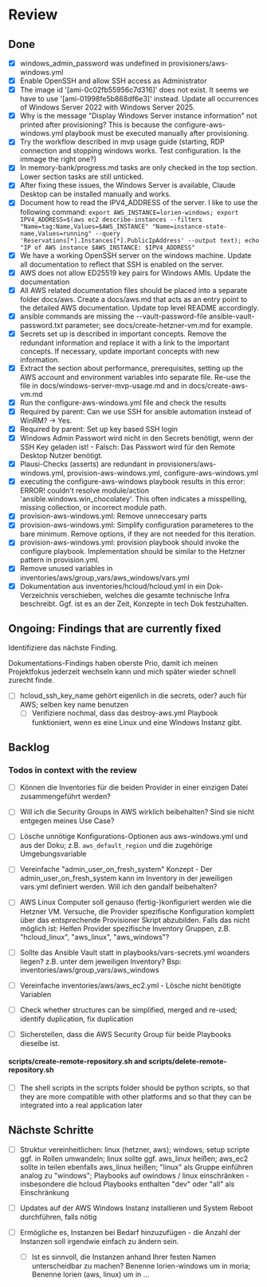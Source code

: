 # Review

## Done

- [x] windows_admin_password was undefined in provisioners/aws-windows.yml
- [x] Enable OpenSSH and allow SSH access as Administrator
- [x] The image id '[ami-0c02fb55956c7d316]' does not exist. It seems we have to use '[ami-01998fe5b868df6e3]' instead. Update all occurrences of Windows Server 2022 with Windows Server 2025.
- [x] Why is the message "Display Windows Server instance information" not printed after provisioning? This is because the configure-aws-windows.yml playbook must be executed manually after provisioning.
- [x] Try the workflow described in mvp usage guide (starting, RDP connection and stopping windows works. Test configuration. Is the immage the right one?)
- [x] In memory-bank/progress.md tasks are only checked in the top section. Lower section tasks are still unticked.
- [x] After fixing these issues, the Windows Server is available, Claude Desktop can be installed manually and works.
- [x] Document how to read the IPV4_ADDRESS of the server. I like to use the following command: `export AWS_INSTANCE=lorien-windows; export IPV4_ADDRESS=$(aws ec2 describe-instances --filters "Name=tag:Name,Values=$AWS_INSTANCE" "Name=instance-state-name,Values=running" --query 'Reservations[*].Instances[*].PublicIpAddress' --output text); echo "IP of AWS instance $AWS_INSTANCE: $IPV4_ADDRESS"`
- [x] We have a working OpenSSH server on the windows machine. Update all documentation to reflect that SSH is enabled on the server.
- [x] AWS does not allow ED25519 key pairs for Windows AMIs. Update the documentation
- [x] All AWS related documentation files should be placed into a separate folder docs/aws. Create a docs/aws.md that acts as an entry point to the detailed AWS documentation. Update top level README accordingly.
- [x] ansible commands are missing the --vault-password-file ansible-vault-password.txt parameter; see docs/create-hetzner-vm.md for example.
- [x] Secrets set up is described in important concepts. Remove the redundant information and replace it with a link to the important concepts. If necessary, update important concepts with new information.
- [x] Extract the section about performance, prerequisites, setting up the AWS account and environment variables into separate file. Re-use the file in docs/windows-server-mvp-usage.md and in docs/create-aws-vm.md
- [x] Run the configure-aws-windows.yml file and check the results
- [x] Required by parent: Can we use SSH for ansible automation instead of WinRM? -> Yes.
- [x] Required by parent: Set up key based SSH login
- [x] Windows Admin Passwort wird nicht in den Secrets benötigt, wenn der SSH Key geladen ist! - Falsch: Das Passwort wird für den Remote Desktop Nutzer benötigt.
- [x] Plausi-Checks (asserts) are redundant in provisioners/aws-windows.yml, provision-aws-windows.yml, configure-aws-windows.yml
- [x] executing the configure-aws-windows playbook results in this error: ERROR! couldn't resolve module/action 'ansible.windows.win_chocolatey'. This often indicates a misspelling, missing collection, or incorrect module path.
- [x] provision-aws-windows.yml: Remove unneccesary parts
- [x] provision-aws-windows.yml: Simplify configuration parameteres to the bare minimum. Remove options, if they are not needed for this iteration.
- [x] provision-aws-windows.yml: provision playbook should invoke the configure playbook. Implementation should be similar to the Hetzner pattern in provision.yml.
- [x] Remove unused variables in inventories/aws/group_vars/aws_windows/vars.yml
- [x] Dokumentation aus inventories/hcloud/hcloud.yml in ein Dok-Verzeichnis verschieben, welches die gesamte technische Infra beschreibt. Ggf. ist es an der Zeit, Konzepte in tech Dok festzuhalten.

## Ongoing: Findings that are currently fixed

Identifiziere das nächste Finding.

Dokumentations-Findings haben oberste Prio, damit ich meinen Projektfokus jederzeit wechseln kann und mich später wieder schnell zurecht finde.

- [ ] hcloud_ssh_key_name gehört eigenlich in die secrets, oder? auch für AWS; selben key name benutzen
  - [ ] Verifiziere nochmal, dass das destroy-aws.yml Playbook funktioniert, wenn es eine Linux und eine Windows Instanz gibt.

## Backlog

### Todos in context with the review

- [ ] Können die Inventories für die beiden Provider in einer einzigen Datei zusammengeführt werden?

- [ ] Will ich die Security Groups in AWS wirklich beibehalten? Sind sie nicht entgegen meines Use Case?

- [ ] Lösche unnötige Konfigurations-Optionen aus aws-windows.yml und aus der Doku; z.B. `aws_default_region` und die zugehörige Umgebungsvariable

- [ ] Vereinfache "admin_user_on_fresh_system" Konzept - Der admin_user_on_fresh_system kann im Inventory in der jeweiligen vars.yml definiert werden. Will ich den gandalf beibehalten?

- [ ] AWS Linux Computer soll genauso (fertig-)konfiguriert werden wie die Hetzner VM. Versuche, die Provider spezifische Konfiguration komplett über das entsprechende Provisioner Skript abzubilden. Falls das nicht möglich ist: Helfen Provider spezifische Inventory Gruppen, z.B. "hcloud_linux", "aws_linux", "aws_windows"?

- [ ] Sollte das Ansible Vault statt in playbooks/vars-secrets.yml woanders liegen? z.B. unter dem jeweiligen Inventory? Bsp: inventories/aws/group_vars/aws_windows

- [ ] Vereinfache inventories/aws/aws_ec2.yml - Lösche nicht benötigte Variablen

- [ ] Check whether structures can be simplified, merged and re-used; identify duplication, fix duplication

- [ ] Sicherstellen, dass die AWS Security Group für beide Playbooks dieselbe ist.

#### scripts/create-remote-repository.sh and scripts/delete-remote-repository.sh

- [ ] The shell scripts in the scripts folder should be python scripts, so that they are more compatible with other platforms and so that they can be integrated into a real application later

## Nächste Schritte

- [ ] Struktur vereinheitlichen: linux (hetzner, aws); windows; setup scripte ggf. in Rollen umwandeln; linux sollte ggf. aws_linux heißen; aws_ec2 sollte in teilen ebenfalls aws_linux heißen; "linux" als Gruppe einführen analog zu "windows"; Playbooks auf owindows / linux einschränken - insbesondere die hcloud Playbooks enthalten "dev" oder "all" als Einschränkung

- [ ] Updates auf der AWS Windows Instanz installieren und System Reboot durchführen, falls nötig

- [ ] Ermögliche es, Instanzen bei Bedarf hinzuzufügen - die Anzahl der Instanzen soll irgendwie einfach zu ändern sein.
  - [ ] Ist es sinnvoll, die Instanzen anhand Ihrer festen Namen unterscheidbar zu machen? Benenne lorien-windows um in moria; Benenne lorien (aws, linux) um in ...
